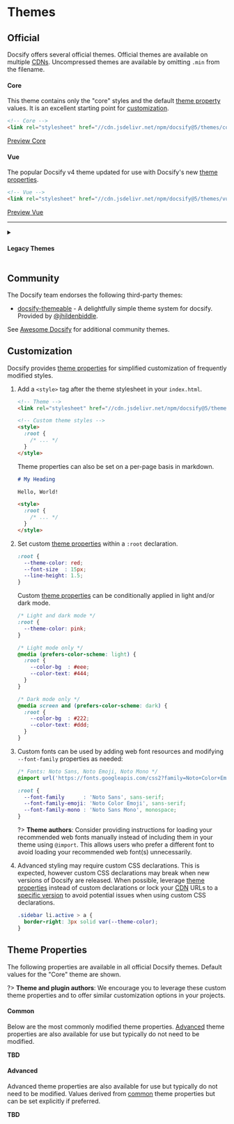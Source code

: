 # Themes

## Official

Docsify offers several official themes. Official themes are available on multiple [CDNs](cdn). Uncompressed themes are available by omitting `.min` from the filename.

#### Core

This theme contains only the "core" styles and the default [theme property](#theme-properties) values. It is an excellent starting point for [customization](#customization).

<!-- prettier-ignore -->
```html
<!-- Core -->
<link rel="stylesheet" href="//cdn.jsdelivr.net/npm/docsify@5/themes/core.min.css" />
```

<a href="#" class="button primary" data-theme="core">Preview Core</a>

#### Vue

The popular Docsify v4 theme updated for use with Docsify's new [theme properties](#theme-properties).

<!-- prettier-ignore -->
```html
<!-- Vue -->
<link rel="stylesheet" href="//cdn.jsdelivr.net/npm/docsify@5/themes/vue.min.css" />
```

<a href="#" class="button primary" data-theme="vue">Preview Vue</a>

---

<details>
  <summary><h4>Legacy Themes</h4></summary>

!> The following legacy themes have been deprecated as of v5 and will be removed in the next major version of Docisfy.

<!-- prettier-ignore -->
```html
<!-- Buble -->
<link rel="stylesheet" href="//cdn.jsdelivr.net/npm/docsify@5/themes/buble.min.css" />
```

<a href="#" class="button secondary" data-theme="buble">Preview Buble</a>

<!-- prettier-ignore -->
```html
<!-- Dark -->
<link rel="stylesheet" href="//cdn.jsdelivr.net/npm/docsify@5/themes/dark.min.css" />
```

<a href="#" class="button secondary" data-theme="dark">Preview Dark</a>

<!-- prettier-ignore -->
```html
<!-- Dolphin -->
<link rel="stylesheet" href="//cdn.jsdelivr.net/npm/docsify@5/themes/dolphin.min.css" />
```

<a href="#" class="button secondary" data-theme="dolphin">Preview Dolphin</a>

<!-- prettier-ignore -->
```html
<!-- Pure -->
<link rel="stylesheet" href="//cdn.jsdelivr.net/npm/docsify@5/themes/pure.min.css" />
```

<a href="#" class="button secondary" data-theme="pure">Preview Pure</a>

</details>

## Community

The Docsify team endorses the following third-party themes:

- [docsify-themeable](https://jhildenbiddle.github.io/docsify-themeable) - A delightfully simple theme system for docsify. Provided by [@jhildenbiddle](https://github.com/jhildenbiddle).

See [Awesome Docsify](awesome) for additional community themes.

## Customization

Docsify provides [theme properties](#theme-properties) for simplified customization of frequently modified styles.

1. Add a `<style>` tag after the theme stylesheet in your `index.html`.

   <!-- prettier-ignore -->
   ```html
   <!-- Theme -->
   <link rel="stylesheet" href="//cdn.jsdelivr.net/npm/docsify@5/themes/core.min.css" />

   <!-- Custom theme styles -->
   <style>
     :root {
       /* ... */
     }
   </style>
   ```

   Theme properties can also be set on a per-page basis in markdown.

   ```markdown
   # My Heading

   Hello, World!

   <style>
     :root {
       /* ... */
     }
   </style>
   ```

2. Set custom [theme properties](#theme-properties) within a `:root` declaration.

   <!-- prettier-ignore -->
   ```css
   :root {
     --theme-color: red;
     --font-size  : 15px;
     --line-height: 1.5;
   }
   ```

   Custom [theme properties](#theme-properties) can be conditionally applied in light and/or dark mode.

   <!-- prettier-ignore -->
   ```css
   /* Light and dark mode */
   :root {
     --theme-color: pink;
   }

   /* Light mode only */
   @media (prefers-color-scheme: light) {
     :root {
       --color-bg  : #eee;
       --color-text: #444;
     }
   }

   /* Dark mode only */
   @media screen and (prefers-color-scheme: dark) {
     :root {
       --color-bg  : #222;
       --color-text: #ddd;
     }
   }
   ```

3. Custom fonts can be used by adding web font resources and modifying `--font-family` properties as needed:

   <!-- prettier-ignore -->
   ```css
   /* Fonts: Noto Sans, Noto Emoji, Noto Mono */
   @import url('https://fonts.googleapis.com/css2?family=Noto+Color+Emoji&family=Noto+Sans+Mono:wght@100..900&family=Noto+Sans:ital,wght@0,100..900;1,100..900&display=swap');

   :root {
     --font-family      : 'Noto Sans', sans-serif;
     --font-family-emoji: 'Noto Color Emoji', sans-serif;
     --font-family-mono : 'Noto Sans Mono', monospace;
   }
   ```

   ?> **Theme authors**: Consider providing instructions for loading your recommended web fonts manually instead of including them in your theme using `@import`. This allows users who prefer a different font to avoid loading your recommended web font(s) unnecessarily.

4. Advanced styling may require custom CSS declarations. This is expected, however custom CSS declarations may break when new versions of Docsify are released. When possible, leverage [theme properties](#theme-properties) instead of custom declarations or lock your [CDN](cdn) URLs to a [specific version](cdn#specific-version) to avoid potential issues when using custom CSS declarations.

   ```css
   .sidebar li.active > a {
     border-right: 3px solid var(--theme-color);
   }
   ```

## Theme Properties

The following properties are available in all official Docsify themes. Default values for the "Core" theme are shown.

?> **Theme and plugin authors**: We encourage you to leverage these custom theme properties and to offer similar customization options in your projects.

#### Common

Below are the most commonly modified theme properties. [Advanced](#advanced) theme properties are also available for use but typically do not need to be modified.

**TBD**

<!-- TODO: Replace with include from CDN /src/themes/shared/_vars.css -->

#### Advanced

Advanced theme properties are also available for use but typically do not need to be modified. Values derived from [common](#common) theme properties but can be set explicitly if preferred.

**TBD**

<!-- TODO: Replace with include from CDN /src/themes/shared/_vars-advanced.css -->

<script>
  const previewElm = Docsify.dom.findAll('a[data-theme]');
  const stylesheetElms = Docsify.dom.findAll('link[rel="stylesheet"]');

  previewElm.forEach(elm => {
    elm.onclick = (e) => {
      e.preventDefault();
      const title = e.target.getAttribute('data-theme');
      const newSheet = stylesheetElms.some(sheet => sheet.title = title);

      if (newSheet) {
        newSheet.disabled = false;

        stylesheetElms.forEach(sheet => {
          sheet.disabled =
            (sheet !== newSheet) &&
            (sheet.title !== title);
        });
      }
    };
  });
</script>
